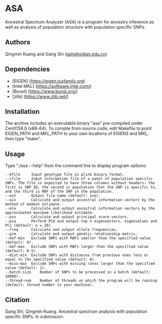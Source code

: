 # ASA
Ancestral Spectrum Analyzer (ASA) is a program for ancestry inference as well as analysis of population structure with population specific SNPs.

## Authors
Qingmin Kuang and Gang Shi (gshi@xidian.edu.cn)

## Dependencies
+ [EIGEN] (https://eigen.tuxfamily.org)
+ [Intel MKL] (https://software.intel.com/)
+ [Boost] (https://www.boost.org/)
+ [zlib] (https://www.zlib.net/)

## Installation
The archive includes an executable binary "asa" pre-compiled under CentOS8.0 (x86-64). To compile from source code, edit Makefile to point EIGEN_PATH and MKL_PATH to your own locations of EIGEN3 and MKL, then type "make".

## Usage
Type "./asa --help" from the command line to display program options:

    --bfile		Input genotype file in plink binary format.
    --ifile		Input information file of a panel of population specific SNPs. The file is expected to have three columns without headers: the first is SNP ID, the second is population that the SNP is specific to, and the third is MAF of the SNP in the population.
    --out		Output file name (default: asa).
    --aiv		Calculate and output ancestral information vectors by the method of moment estimate.
    --mle		Calculate and output ancestral information vectors by the approximated maximum likelihood estimate.
    --psv		Calculate and output principal score vectors.
    --pca		Perform PCA and output top n eigenvectors, eigenvalues and PCs (default: n = 20).
    --freq		Calculate and output allele frequencies.
    --grm		Calculate and output genetic relationship matrix.
    --maf-min	Exclude SNPs with MAFs smaller than the specified value (default: 0).
    --maf-max	Exclude SNPs with MAFs larger than the specified value (default: 0.5).
    --dist-min	Exclude SNPs with distances from previous ones less or equal to the specified value (default: 0).
    --miss-max	Exclude SNPs with missing rates larger than the specified value (default: 1).
    --batch-size	Number of SNPs to be processed in a batch (default: 10000).
    --thread-num	Number of threads on which the program will be running (default: thread number in your machine).

## Citation
Gang Shi, Qingmin Kuang. Ancestral spectrum analysis with population specific SNPs. In submission.
